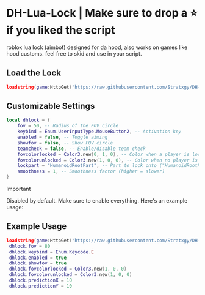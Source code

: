 # DH-Lua-Lock | Make sure to drop a ⭐ if you liked the script
roblox lua lock (aimbot) designed for da hood, also works on games like hood customs.
feel free to skid and use in your script.
## Load the Lock
```lua
loadstring(game:HttpGet("https://raw.githubusercontent.com/Stratxgy/DH-Lua-Lock/refs/heads/main/Main.lua"))()
```
## Customizable Settings
```lua
local dhlock = {
    fov = 50, -- Radius of the FOV circle
    keybind = Enum.UserInputType.MouseButton2, -- Activation key
    enabled = false, -- Toggle aiming
    showfov = false, -- Show FOV circle
    teamcheck = false, -- Enable/disable team check
    fovcolorlocked = Color3.new(0, 1, 0), -- Color when a player is locked (Green)
    fovcolorunlocked = Color3.new(1, 0, 0), -- Color when no player is locked (Red)
    lockpart = "HumanoidRootPart", -- Part to lock onto ("HumanoidRootPart", "UpperTorso", "LowerTorso", "Head")
    smoothness = 1, -- Smoothness factor (higher = slower)
}
```
> [!IMPORTANT]
> Disabled by default. Make sure to enable everything. Here's an example usage:
> ## Example Usage
> ```lua
>loadstring(game:HttpGet("https://raw.githubusercontent.com/Stratxgy/DH-Lua-Lock/refs/heads/main/Main.lua"))()
>  dhlock.fov = 80
>  dhlock.keybind = Enum.Keycode.E
>  dhlock.enabled = true
>  dhlock.showfov = true
>  dhlock.fovcolorlocked = Color3.new(1, 0, 0)
>  dhlock.fovcolorunlocked = Color3.new(1, 0, 0)
>  dhlock.predictionX = 10
>  dhlock.predictionY = 10
> ```
